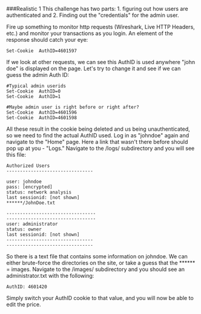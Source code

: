 ###Realistic 1
This challenge has two parts: 1. figuring out how users are authenticated and 2. Finding out the "credentials" for the admin user. 

Fire up something to monitor http requests (Wireshark, Live HTTP Headers, etc.) and monitor your transactions as you login. An element of the response should catch your eye:
```
Set-Cookie	AuthID=4601597
```

If we look at other requests, we can see this AuthID is used anywhere "john doe" is displayed on the page. Let's try to change it and see if we can guess the admin Auth ID:
```
#Typical admin userids
Set-Cookie	AuthID=0
Set-Cookie	AuthID=1

#Maybe admin user is right before or right after?
Set-Cookie	AuthID=4601596
Set-Cookie	AuthID=4601598
```

All these result in the cookie being deleted and us being unauthenticated, so we need to find the actual AuthID used. Log in as 
"johndoe" again and navigate to the "Home" page. Here a link that wasn't there before should pop up at you - "Logs." Navigate to the /logs/ subdirectory and you will see this file:
```
Authorized Users
--------------------------------

user: johndoe
pass: [encrypted]
status: network analysis
last sessionid: [not shown]
******/JohnDoe.txt

---------------------------------
---------------------------------
user: administrator
status: owner
last sessionid: [not shown]
--------------------------------
--------------------------------
```

So there is a text file that contains some information on johndoe. We can either brute-force the directories on the site, or take a guess that the ****** = images. Navigate to the /images/ subdirectory and you should see an administrator.txt with the following:
```
AuthID: 4601420
```

Simply switch your AuthID cookie to that value, and you will now be able to edit the price. 
